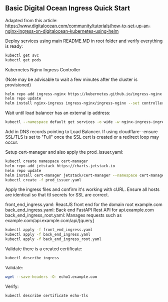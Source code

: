 ## Basic Digital Ocean Ingress Quick Start

Adapted from this article:
https://www.digitalocean.com/community/tutorials/how-to-set-up-an-nginx-ingress-on-digitalocean-kubernetes-using-helm

Deploy services using main README.MD in root folder and verify everything is ready:
```bash
kubectl get svc
kubectl get pods
```

Kubernetes Nginx Ingress Controller

(Note may be advisable to wait a few minutes after the cluster is provisioned)
```bash
helm repo add ingress-nginx https://kubernetes.github.io/ingress-nginx
helm repo update
helm install nginx-ingress ingress-nginx/ingress-nginx --set controller.publishService.enabled=true
```

Wait until load balancer has an external ip address:
```bash
kubectl --namespace default get services -o wide -w nginx-ingress-ingress-nginx-controller
  ```

Add in DNS records pointing to Load Balancer.
If using cloudflare--ensure SSL/TLS is set to "Full" once the SSL cert is created or a redirect loop may occur.


Setup cert-manager and also apply the prod_issuer.yaml:
```bash
kubectl create namespace cert-manager
helm repo add jetstack https://charts.jetstack.io
helm repo update
helm install cert-manager jetstack/cert-manager --namespace cert-manager --version v1.10.1 --set installCRDs=true
kubectl create -f prod_issuer.yaml
```

Apply the ingress files and confirm it's working with cURL.
Ensure all hosts are identical so that ttl secrets for SSL are correct.


front_end_ingress.yaml: ReactJS front end for the domain root example.com
back_end_ingress.yaml: Back end FastAPI Rest API for api.example.com
back_end_ingress_root.yaml: Manages requests such as example.com/api.example.com/api/[query]
```bash
kubectl apply -f front_end_ingress.yaml
kubectl apply -f back_end_ingress.yaml
kubectl apply -f back_end_ingress_root.yaml
```

Validate there is a created certificate:
```bash
kubectl describe ingress
```

Validate:
```bash
wget --save-headers -O- echo1.example.com
```

Verify:
```bash
kubectl describe certificate echo-tls
```
